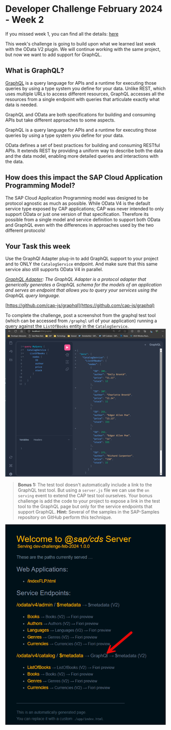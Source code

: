# Developer Challenge February 2024 - Week 2

If you missed week 1, you can find all the details: [here](./README.md)

This week's challenge is going to build upon what we learned last week with the OData V2 plugin.  We will continue working with the same project, but now we want to add support for GraphQL.

## What is GraphQL?

[GraphQL](https://graphql.org/) is a query language for APIs and a runtime for executing those queries by using a type system you define for your data. Unlike REST, which uses multiple URLs to access different resources, GraphQL accesses all the resources from a single endpoint with queries that articulate exactly what data is needed.

GraphQL and OData are both specifications for building and consuming APIs but take different approaches to some aspects.

GraphQL is a query language for APIs and a runtime for executing those queries by using a type system you define for your data.

OData defines a set of best practices for building and consuming RESTful APIs. It extends REST by providing a uniform way to describe both the data and the data model, enabling more detailed queries and interactions with the data.

## How does this impact the SAP Cloud Application Programming Model?

The SAP Cloud Application Programming model was designed to be protocol agnostic as much as possible. While OData V4 is the default service type exposed by CAP applications; CAP was never intended to only support OData or just one version of that specification. Therefore its possible from a single model and service definition to support both OData and GraphQL even with the differences in approaches used by the two different protocols!

## Your Task this week

Use the GraphQl Adapter plug-in to add GraphQL support to your project and to ONLY the `CatalogService` endpoint. And make sure that this same service also still supports OData V4 in parallel.

*[GraphQL Adapter](https://cap.cloud.sap/docs/plugins/#graphql-adapter): The GraphQL Adapter is a protocol adapter that generically generates a GraphQL schema for the models of an application and serves an endpoint that allows you to query your services using the GraphQL query language.*

[https://github.com/cap-js/graphql](https://github.com/cap-js/graphql)

To complete the challenge, post a screenshot from the graphql test tool (which can be accessed from `/graphql` url of your application) running a query against the `ListOfBooks` entity in the `CatalogService`.
    ![GraphQl Test Query](./images/ex2/graphql1.png)

>**Bonus 1:** The test tool doesn't automatically include a link to the GraphQL test tool. But using a `server.js` file we can use the `on serving` event to extend the CAP test tool ourselves. Your bonus challenge is add the code to your project to expose a link in the test tool to the GraphQL page but only for the service endpoints that support GraphQL. **Hint:** Several of the samples in the SAP-Samples repository on GitHub perform this technique.

![Add GraphQL Link to Test Page](./images/ex2/graphql2.png)
